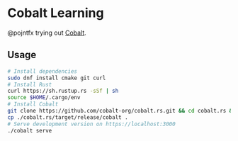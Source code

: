 # Cobalt Learning

@pojntfx trying out [Cobalt](https://cobalt-org.github.io).

## Usage

```bash
# Install dependencies
sudo dnf install cmake git curl
# Install Rust
curl https://sh.rustup.rs -sSf | sh
source $HOME/.cargo/env
# Install Cobalt
git clone https://github.com/cobalt-org/cobalt.rs.git && cd cobalt.rs && cargo build --release --features sass && cargo test
cp ./cobalt.rs/target/release/cobalt .
# Serve development version on https://localhost:3000
./cobalt serve
```
